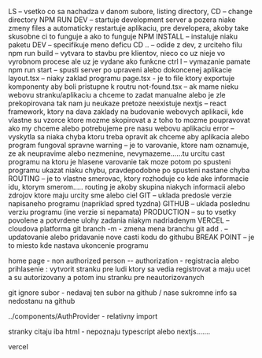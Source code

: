 LS – vsetko co sa nachadza v danom subore, listing directory, 
CD – change directory 
NPM RUN DEV – startuje development server a pozera niake zmeny files a automaticky restartuje aplikaciu, pre developera, akoby take skusobne ci to funguje a ako to funguje
NPM INSTALL – instaluje niaku paketu
DEV – specifikuje meno deficu
CD .. – odide z dev, z urciteho filu
npm run build – vytvara to stavbu pre klientov, nieco co uz nieje vo vyrobnom procese ale uz je vydane ako funkcne
ctrl l – vymazanie pamate
npm run start – spusti server po upraveni alebo dokoncenej aplikacie
layout.tsx – niaky zaklad programu
page.tsx - je to file ktory exportuje komponenty aby boli pristupne k routru
not-found.tsx – ak mame nieku webovu stranku/aplikaciu a chceme to zadat manualne alebo je zle prekopirovana tak nam ju neukaze pretoze neexistuje
nextjs – react framework, ktory na dava zaklady na budovanie webovych aplikacii, kde vlastne su vzorce ktore mozme skopirovat a z toho to mozme poupravovat ako my chceme alebo potrebujeme pre nasu webovu aplikaciu
error – vyskytla sa niaka chyba ktoru treba opravit ak chceme aby aplikacia alebo program fungoval spravne
warning – je to varovanie, ktore nam oznamuje, ze ak neupravime alebo nezmenine, nevymazeme……tu urcitu cast programu na ktoru je hlasene varovanie tak moze potom po spusteni programu ukazat niaku chybu, pravdepodobne po spusteni nastane chyba
ROUTING – je to vlastne smerovac, ktory rozhoduje co kde ake informacie idu, ktorym smerom….. routing je akoby skupina niakych informacii alebo zdrojov ktore maju urcity sme alebo ciel
GIT – uklada predosle verzie napisaneho programu (napriklad spred tyzdna)
GITHUB – uklada poslednu verziu programu (ine verzie si nepamata)
PRODUCTION – su to vsetky povolene a potvrdene ulohy zadania niakym nadriadenym
VERCEL – cloudova platforma
 git branch -m <name> - zmena mena branchu
git add . – updatovanie alebo pridavanie nove casti kodu do githubu
BREAK POINT – je to miesto kde nastava ukoncenie programu

home page - non authorized person -- authorization - registracia alebo prihlasenie : vytvorit stranku pre ludi ktory sa vedia registrovat a maju ucet a su autorizovany a potom inu stranku  pre neautorizovanych

git ignore subor - nedavaj ten subor na github / nase sukromne info sa nedostanu na github



../components/AuthProvider - relativny import


stranky citaju iba html - nepoznaju typescript alebo nextjs.......



vercel
